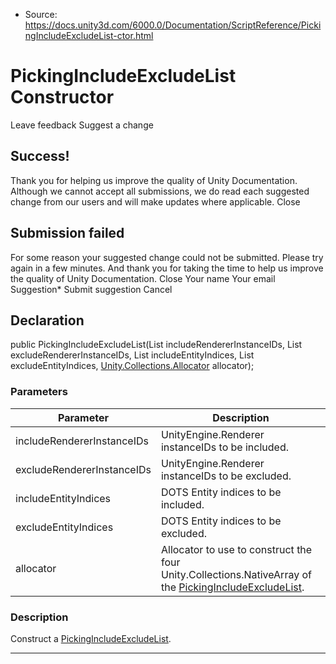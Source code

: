 * Source: https://docs.unity3d.com/6000.0/Documentation/ScriptReference/PickingIncludeExcludeList-ctor.html

# PickingIncludeExcludeList Constructor
Leave feedback
Suggest a change
## Success!
Thank you for helping us improve the quality of Unity Documentation. Although we cannot accept all submissions, we do read each suggested change from our users and will make updates where applicable.
Close
## Submission failed
For some reason your suggested change could not be submitted. Please <a>try again</a> in a few minutes. And thank you for taking the time to help us improve the quality of Unity Documentation.
Close
Your name Your email Suggestion* Submit suggestion
Cancel
## Declaration
public PickingIncludeExcludeList(List<int> includeRendererInstanceIDs, List<int> excludeRendererInstanceIDs, List<int> includeEntityIndices, List<int> excludeEntityIndices, [Unity.Collections.Allocator](https://docs.unity3d.com/6000.0/Documentation/ScriptReference/Unity.Collections.Allocator.html) allocator); 
### Parameters
Parameter | Description  
---|---  
includeRendererInstanceIDs | UnityEngine.Renderer instanceIDs to be included.  
excludeRendererInstanceIDs | UnityEngine.Renderer instanceIDs to be excluded.  
includeEntityIndices | DOTS Entity indices to be included.  
excludeEntityIndices | DOTS Entity indices to be excluded.  
allocator | Allocator to use to construct the four Unity.Collections.NativeArray of the [PickingIncludeExcludeList](https://docs.unity3d.com/6000.0/Documentation/ScriptReference/PickingIncludeExcludeList.html).  
### Description
Construct a [PickingIncludeExcludeList](https://docs.unity3d.com/6000.0/Documentation/ScriptReference/PickingIncludeExcludeList.html).
* * *
